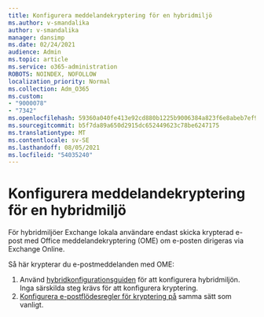 ```yaml
---
title: Konfigurera meddelandekryptering för en hybridmiljö
ms.author: v-smandalika
author: v-smandalika
manager: dansimp
ms.date: 02/24/2021
audience: Admin
ms.topic: article
ms.service: o365-administration
ROBOTS: NOINDEX, NOFOLLOW
localization_priority: Normal
ms.collection: Adm_O365
ms.custom:
- "9000078"
- "7342"
ms.openlocfilehash: 59360a040fe413e92cd880b1225b9006384a823f6e8abeb7ef922949b9a874fd
ms.sourcegitcommit: b5f7da89a650d2915dc652449623c78be6247175
ms.translationtype: MT
ms.contentlocale: sv-SE
ms.lasthandoff: 08/05/2021
ms.locfileid: "54035240"
---
```

# <a name="configure-message-encryption-for-a-hybrid-environment"></a>Konfigurera meddelandekryptering för en hybridmiljö

För hybridmiljöer Exchange lokala användare endast skicka krypterad e-post med Office meddelandekryptering (OME) om e-posten dirigeras via Exchange Online.

Så här krypterar du e-postmeddelanden med OME:

1. Använd [hybridkonfigurationsguiden](https://docs.microsoft.com/Exchange/hybrid-configuration-wizard) för att konfigurera hybridmiljön. Inga särskilda steg krävs för att konfigurera kryptering.
2. [Konfigurera e-postflödesregler för kryptering på](https://docs.microsoft.com/microsoft-365/compliance/define-mail-flow-rules-to-encrypt-email) samma sätt som vanligt.


